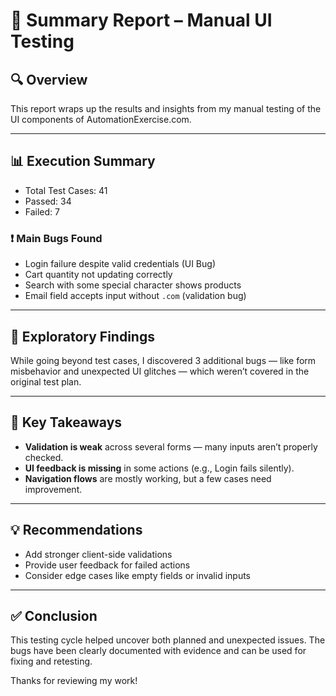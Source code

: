 # 🧾 Summary Report – Manual UI Testing

## 🔍 Overview
This report wraps up the results and insights from my manual testing of the UI components of AutomationExercise.com.

---

## 📊 Execution Summary

- Total Test Cases: 41
- Passed: 34
- Failed: 7

### ❗ Main Bugs Found
- Login failure despite valid credentials (UI Bug)
- Cart quantity not updating correctly
- Search with some special character shows products
- Email field accepts input without `.com` (validation bug)

---

## 🔬 Exploratory Findings
While going beyond test cases, I discovered 3 additional bugs — like form misbehavior and unexpected UI glitches — which weren’t covered in the original test plan.

---

## 🧠 Key Takeaways
- **Validation is weak** across several forms — many inputs aren’t properly checked.
- **UI feedback is missing** in some actions (e.g., Login fails silently).
- **Navigation flows** are mostly working, but a few cases need improvement.

---

## 💡 Recommendations
- Add stronger client-side validations
- Provide user feedback for failed actions
- Consider edge cases like empty fields or invalid inputs

---

## ✅ Conclusion
This testing cycle helped uncover both planned and unexpected issues. The bugs have been clearly documented with evidence and can be used for fixing and retesting.

Thanks for reviewing my work!
